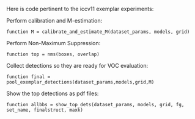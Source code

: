 Here is code pertinent to the iccv11 exemplar experiments:

Perform calibration and M-estimation:

    function M = calibrate_and_estimate_M(dataset_params, models, grid)

Perform Non-Maximum Suppression:

    function top = nms(boxes, overlap)

Collect detections so they are ready for VOC evaluation:

    function final = pool_exemplar_detections(dataset_params,models,grid,M)

Show the top detections as pdf files:

    function allbbs = show_top_dets(dataset_params, models, grid, fg, set_name, finalstruct, maxk)

